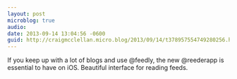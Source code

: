 ```yaml
---
layout: post
microblog: true
audio: 
date: 2013-09-14 13:04:56 -0600
guid: http://craigmcclellan.micro.blog/2013/09/14/t378957554749280256.html
---
```

If you keep up with a lot of blogs and use @feedly, the new @reederapp is essential to have on iOS. Beautiful interface for reading feeds.
